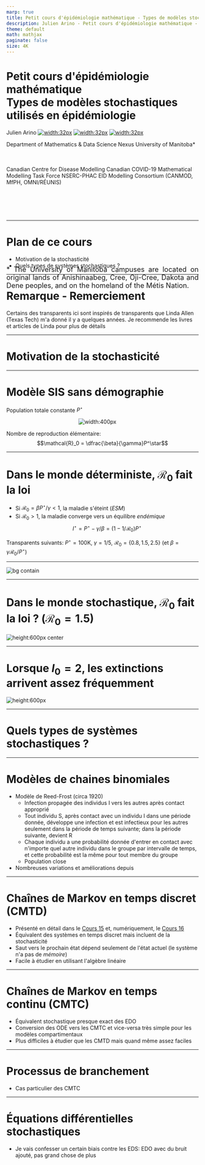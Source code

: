```yaml
---
marp: true
title: Petit cours d'épidémiologie mathématique - Types de modèles stochastiques utilisés en épidémiologie
description: Julien Arino - Petit cours d'épidémiologie mathématique - Cours 14 - Types de modèles stochastiques utilisés en épidémiologie
theme: default
math: mathjax
paginate: false
size: 4K
---
```


<style>
  .theorem {
    text-align:justify;
    background-color:#16a085;
    border-radius:20px;
    padding:10px 20px 10px 20px;
    box-shadow: 0px 1px 5px #999;  margin-bottom: 10px;
  }
  .definition {
    text-align:justify;
    background-color:#ededde;
    border-radius:20px;
    padding:10px 20px 10px 20px;
    box-shadow: 0px 1px 5px #999;
    margin-bottom: 10px;
  }
  img[alt~="center"] {
    display: block;
    margin: 0 auto;
  }
</style>

# Petit cours d'épidémiologie mathématique<br/>Types de modèles stochastiques utilisés en épidémiologie

Julien Arino [![width:32px](https://raw.githubusercontent.com/julien-arino/petit-cours-epidemio-mathematique/main/FIGS/email-round.png)](mailto:Julien.Arino@umanitoba.ca) [![width:32px](https://raw.githubusercontent.com/julien-arino/petit-cours-epidemio-mathematique/main/FIGS/world-wide-web.png)](https://julien-arino.github.io/) [![width:32px](https://raw.githubusercontent.com/julien-arino/petit-cours-epidemio-mathematique/main/FIGS/github-icon.png)](https://github.com/julien-arino)

Department of Mathematics & Data Science Nexus
University of Manitoba*

<div style = "font-size:18px; margin-top:-10px; padding-bottom:30px;"></div>

Canadian Centre for Disease Modelling
Canadian COVID-19 Mathematical Modelling Task Force
NSERC-PHAC EID Modelling Consortium (CANMOD, MfPH, OMNI/RÉUNIS)

<div style = "text-align: justify; position: relative; bottom: -5%; font-size:18px;">
* The University of Manitoba campuses are located on original lands of Anishinaabeg, Cree, Oji-Cree, Dakota and Dene peoples, and on the homeland of the Métis Nation.</div>

--- 

<!-- _backgroundImage: "radial-gradient(white,80%,#f1c40f)" -->
# Plan de ce cours
- Motivation de la stochasticité
- Quels types de systèmes stochastiques ?

--- 

# Remarque - Remerciement

Certains des transparents ici sont inspirés de transparents que Linda Allen (Texas Tech) m'a donné il y a quelques années. Je recommende les livres et articles de Linda pour plus de détails

---

<!-- _backgroundImage: "linear-gradient(to bottom, #f1c40f, 20%, white)" -->
# <!-- fit -->Motivation de la stochasticité

---

# Modèle SIS sans démographie

Population totale constante $P^\star$

<span style="display: block; margin-left: auto; margin-right: auto; width: 25%">![width:400px](figure_SIS_base_no_demography.png)</span>

Nombre de reproduction élémentaire:
$$\mathcal{R}_0 = \dfrac{\beta}{\gamma}P^\star$$

---

# Dans le monde déterministe, $\mathcal{R}_0$ fait la loi

- Si $\mathcal{R}_0=\beta P^\star/\gamma<1$, la maladie s'éteint (*ESM*)
- Si $\mathcal{R}_0>1$, la maladie converge vers un équilibre *endémique*
$$
I^\star=P^\star-\gamma/\beta=(1-1/\mathcal{R}_0)P^\star
$$

Transparents suivants: $P^\star = 100$K, $\gamma=1/5$, $\mathcal{R}_0=\{0.8,1.5,2.5\}$ (et $\beta=\gamma \mathcal{R}_0/P^\star$)

---

![bg contain](https://raw.githubusercontent.com/julien-arino/presentations/main/FIGS/stochastic/ODE_SIS.png)

---

# <!--fit-->Dans le monde stochastique, $\mathcal{R}_0$ fait la loi ? ($\mathcal{R}_0=1.5$)

![height:600px center](https://raw.githubusercontent.com/julien-arino/presentations/main/FIGS/stochastic/several_CTMC_sims.png)

---

# <!--fit-->Lorsque $I_0=2$, les extinctions arrivent assez fréquemment

![height:600px](https://raw.githubusercontent.com/julien-arino/presentations/main/FIGS/stochastic/extinctions_fct_R0.png)

---

<!-- _backgroundImage: "linear-gradient(to bottom, #f1c40f, 20%, white)" -->
# <!-- fit -->Quels types de systèmes stochastiques ?

---

# Modèles de chaines binomiales

- Modèle de Reed-Frost (circa 1920)
  - Infection propagée des individus I vers les autres après contact approprié
  - Tout individu S, après contact avec un individu I dans une période donnée, développe une infection et est infectieux pour les autres seulement dans la période de temps suivante; dans la période suivante, devient R
  - Chaque individu a une probabilité donnée d'entrer en contact avec n'importe quel autre individu dans le groupe par intervalle de temps, et cette probabilité est la même pour tout membre du groupe
  - Population close
- Nombreuses variations et améliorations depuis

---

# Chaînes de Markov en temps discret (CMTD)

- Présenté en détail dans le [Cours 15](https://julien-arino.github.io/petit-cours-epidemio-mathematique/cours-15-modeles-MC.html) et, numériquement, le [Cours 16](https://julien-arino.github.io/petit-cours-epidemio-mathematique/cours-16-simulation-stochastique.html)
- Équivalent des systèmes en temps discret mais incluent de la stochasticité
- Saut vers le prochain état dépend seulement de l'état actuel (le système n'a pas de *mémoire*)
- Facile à étudier en utilisant l'algèbre linéaire

---

# Chaînes de Markov en temps continu (CMTC)

- Équivalent stochastique presque exact des EDO
- Conversion des ODE vers les CMTC et vice-versa très simple pour les modèles compartimentaux
- Plus difficiles à étudier que les CMTD mais quand même assez faciles

---

# Processus de branchement

- Cas particulier des CMTC

---

# Équations différentielles stochastiques

- Je vais confesser un certain biais contre les EDS: EDO avec du bruit ajouté, pas grand chose de plus

